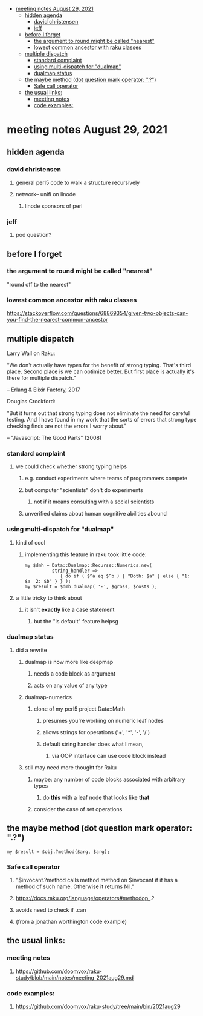 - [meeting notes August 29, 2021](#org35012e4)
  - [hidden agenda](#org537fd69)
    - [david christensen](#org9d737b8)
    - [jeff](#orga487637)
  - [before I forget](#orgc1d1af4)
    - [the argument to round might be called "nearest"](#org1b55b93)
    - [lowest common ancestor with raku classes](#org295f196)
  - [multiple dispatch](#orge392ec3)
    - [standard complaint](#org42163c1)
    - [using multi-dispatch for "dualmap"](#org9c6c65d)
    - [dualmap status](#orgd15a274)
  - [the maybe method (dot question mark operator: ".?")](#org6abe668)
    - [Safe call operator](#org74a7177)
  - [the usual links:](#orged22906)
    - [meeting notes](#org818be63)
    - [code examples:](#org055ce98)


<a id="org35012e4"></a>

# meeting notes August 29, 2021


<a id="org537fd69"></a>

## hidden agenda


<a id="org9d737b8"></a>

### david christensen

1.  general perl5 code to walk a structure recursively

2.  network&#x2013; unifi on linode

    1.  linode sponsors of perl


<a id="orga487637"></a>

### jeff

1.  pod question?


<a id="orgc1d1af4"></a>

## before I forget


<a id="org1b55b93"></a>

### the argument to round might be called "nearest"

"round off to the nearest"


<a id="org295f196"></a>

### lowest common ancestor with raku classes

<https://stackoverflow.com/questions/68869354/given-two-objects-can-you-find-the-nearest-common-ancestor>


<a id="orge392ec3"></a>

## multiple dispatch

Larry Wall on Raku:

"We don't actually have types for the benefit of strong typing. That's third place. Second place is we can optimize better. But first place is actually it's there for multiple dispatch."

&#x2013; Erlang & Elixir Factory, 2017

Douglas Crockford:

"But it turns out that strong typing does not eliminate the need for careful testing. And I have found in my work that the sorts of errors that strong type checking finds are not the errors I worry about."

&#x2013; "Javascript: The Good Parts" (2008)


<a id="org42163c1"></a>

### standard complaint

1.  we could check whether strong typing helps

    1.  e.g. conduct experiments where teams of programmers compete
    
    2.  but computer "scientists" don't do experiments
    
        1.  not if it means consulting with a social scientists
    
    3.  unverified claims about human cognitive abilities abound


<a id="org9c6c65d"></a>

### using multi-dispatch for "dualmap"

1.  kind of cool

    1.  implementing this feature in raku took little code:
    
        ```perl6
        my $dmh = Data::Dualmap::Recurse::Numerics.new( 
                  string_handler => 
                     { do if ( $^a eq $^b ) { "Both: $a" } else { "1: $a  2: $b" } } );
        my $result = $dmh.dualmap( '-', $gross, $costs );
        ```

2.  a little tricky to think about

    1.  it isn't **exactly** like a case statement
    
        1.  but the "is default" feature helpsg


<a id="orgd15a274"></a>

### dualmap status

1.  did a rewrite

    1.  dualmap is now more like deepmap
    
        1.  needs a code block as argument
        
        2.  acts on any value of any type
    
    2.  dualmap-numerics
    
        1.  clone of my perl5 project Data::Math
        
            1.  presumes you're working on numeric leaf nodes
            
            2.  allows strings for operations ('+', '\*', '-', '/')
            
            3.  default string handler does what **I** mean,
            
                1.  via OOP interface can use code block instead
    
    3.  still may need more thought for Raku
    
        1.  maybe: any number of code blocks associated with arbitrary types
        
            1.  do **this** with a leaf node that looks like **that**
        
        2.  consider the case of set operations


<a id="org6abe668"></a>

## the maybe method (dot question mark operator: ".?")

```perl6
my $result = $obj.?method($arg, $arg);
```


<a id="org74a7177"></a>

### Safe call operator

1.  "$invocant.?method calls method method on $invocant if it has a method of such name. Otherwise it returns Nil."

2.  <https://docs.raku.org/language/operators#methodop>\_.?

3.  avoids need to check if .can

4.  (from a jonathan worthington code example)


<a id="orged22906"></a>

## the usual links:


<a id="org818be63"></a>

### meeting notes

1.  <https://github.com/doomvox/raku-study/blob/main/notes/meeting_2021aug29.md>


<a id="org055ce98"></a>

### code examples:

1.  <https://github.com/doomvox/raku-study/tree/main/bin/2021aug29>
